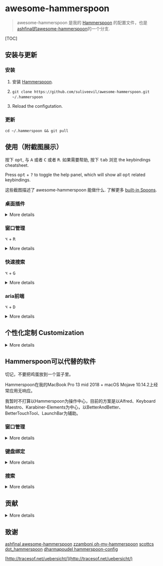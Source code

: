 # awesome-hammerspoon

> awesome-hammerspoon 是我的 [Hammerspoon](http://www.hammerspoon.org/) 的配置文件，也是 [ashfinal的awesome-hammerspoon](https://github.com/ashfinal/awesome-hammerspoon)的一个分支.


[TOC]


## 安装与更新

### 安装

1. 安装 [Hammerspoon](http://www.hammerspoon.org/).

2. `git clone https://github.com/suliveevil/awesome-hammerspoon.git ~/.hammerspoon`

3. Reload the configutation.

### 更新

`cd ~/.hammerspoon && git pull`

## 使用（附截图展示）

按下 <kbd>opt</kbd>, 与 <kbd>A</kbd> 或者 <kbd>C</kbd> 或者 <kbd>R</kbd>.
如果需要帮助, 按下 <kbd>tab</kbd> 浏览 the keybindings cheatsheet.

Press <kbd>opt</kbd> + <kbd>?</kbd> to toggle the help panel, which will show all <kbd>opt</kbd> related keybindings.


这些截图描述了 awesome-hammerspoon 能做什么. 
了解更多 [built-in Spoons](https://github.com/ashfinal/awesome-hammerspoon/wiki/The-built-in-Spoons).

### 桌面插件

<details>
<summary>More details</summary>

![widgets](https://github.com/ashfinal/bindata/raw/master/screenshots/awesome-hammerspoon-deskwidgets.png)

</details>

### 窗口管理 
<kbd>⌥</kbd> + <kbd>R</kbd>

<details>
<summary>More details</summary>

![winresize](https://github.com/ashfinal/bindata/raw/master/screenshots/awesome-hammerspoon-winresize.gif)

</details>

### 快速搜索
<kbd>⌥</kbd> + <kbd>G</kbd>

<details>
<summary>More details</summary>

![hsearch](https://github.com/ashfinal/bindata/raw/master/screenshots/awesome-hammerspoon-hsearch.gif)

</details>

### aria前端
<kbd>⌥</kbd> + <kbd>D</kbd>

<details>
<summary>More details</summary>


使用之前，你需要 [run aria2 with RPC enabled](https://github.com/ashfinal/awesome-hammerspoon/wiki/Run-aria2-with-rpc-enabled).

```bash
aria2c --enable-rpc
```

在 `~/.hammerspoon/private/config.lua` 里配置 aria2 host 和 token.

```lua
hsaria2_host = "http://localhost:6800/jsonrpc" -- default host
hsaria2_secret = "token" -- YOUR OWN SECRET
```

![hsearch](https://github.com/ashfinal/bindata/raw/master/screenshots/awesome-hammerspoon-aria2.png)

</details>

## 个性化定制 Customization

<details>

<summary>More details</summary>

```shell
cp ~/.hammerspoon/config-example.lua ~/.hammerspoon/private/config.lua
```

修改配置文件 `~/.hammerspoon/private/config.lua`:

### 添加/删除 Spoons.

  在 `hspoon_list` 里决定加载哪些 Spoons (Hammerspoon 模块). 这里有 15 个 [内置 Spoons](https://github.com/ashfinal/awesome-hammerspoon/wiki/The-built-in-Spoons).

  *这里有更多的Spoons [official spoon repository](http://www.hammerspoon.org/Spoons/) (使用之前需要配置一下).*

### 自定义键盘绑定 keybindings

  Please read `~/.hammerspoon/private/config.lua`for more details.

Finally press `cmd + ctrl + shift + r` to reload the configuration.

</details>

## Hammerspoon可以代替的软件

切记，不要把鸡蛋放到一个篮子里。

Hammerspoon在我的MacBook Pro 13 mid 2018 + macOS Mojave 10.14.2上经常应用无响应。

我暂时不打算以Hammerspoon为操作中心，目前的方案是以Alfred、Keyboard Maestro、Karabiner-Elements为中心，以BetterAndBetter、BetterTouchTool、LaunchBar为辅助。

### 窗口管理
<details>
<summary>More details</summary>
如果你更喜欢键盘控制窗口，那么Hammerspoon是你的菜，你还能免去安装magnet（Mac App Store，收费）、Spectacle（免费）等键盘调整窗口布局的app。
如果你更喜欢触控板、鼠标调整窗口，你也可以使用Moom等软件。
#### Magnet
#### Spectacle
#### Moom（Mac App Store，收费）
</details>

### 键盘绑定
<details>
<summary>More details</summary>
#### Karabiner-Elements（部分功能可代替）
#### Keyboard Maestro（收费）（部分功能可代替）
</details>

### 搜索
<details>
<summary>More details</summary>
#### Alfred（收费）
</details>

## 贡献

<details>
<summary>More details</summary>

### 改进现有 Spoons

  一个 "Spoon" 就是一个词典, 右击它 -> "显示包内容".

  有问题请随时提交 issue 或 PR.

### 创建新 Spoons

  一些可能有用的资源:

  [Learn Lua in Y minutes](http://learnxinyminutes.com/docs/lua/)

  [Getting Started with Hammerspoon](http://www.hammerspoon.org/go/)

  [Hammerspoon API Docs](http://www.hammerspoon.org/docs/index.html)

  [hammerspoon/SPOONS.md at master · Hammerspoon/hammerspoon](https://github.com/Hammerspoon/hammerspoon/blob/master/SPOONS.md)

</details>

## 致谢

[ashfinal awesome-hammerspoon](https://github.com/ashfinal/awesome-hammerspoon)
[zzamboni oh-my-hammerspoon](https://github.com/zzamboni/oh-my-hammerspoon)
[scottcs dot_hammerspoon](https://github.com/scottcs/dot_hammerspoon)
[dharmapoudel hammerspoon-config](https://github.com/dharmapoudel/hammerspoon-config)

[http://tracesof.net/uebersicht/](http://tracesof.net/uebersicht/)

